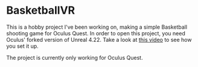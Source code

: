 # BasketballVR
This is a hobby project I've been working on, making a simple Basketball shooting game for Oculus Quest. In order to open this project, you need Oculus' forked version of Unreal 4.22. Take a look at [this video](https://www.youtube.com/watch?v=hEtu-ciPc7g) to see how you set it up.

The project is currently only working for Oculus Quest.
